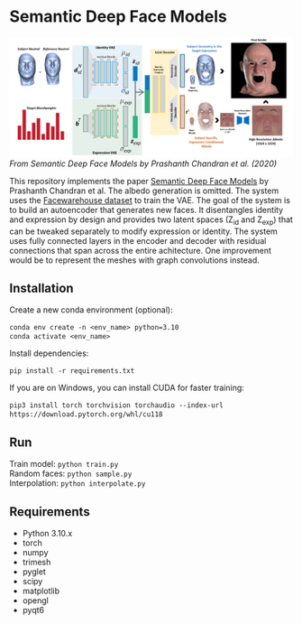 # Semantic Deep Face Models
![Architecture](res/architecture.png "Architecture")
*From Semantic Deep Face Models by Prashanth Chandran et al. (2020)*

This repository implements the paper [Semantic Deep Face Models](https://studios.disneyresearch.com/2020/11/25/semantic-deep-face-models/) by Prashanth Chandran et al. The albedo generation is omitted. The system uses the [Facewarehouse dataset](http://kunzhou.net/zjugaps/facewarehouse/) to train the VAE. The goal of the system is to build an autoencoder that generates new faces. It disentangles identity and expression by design and provides  two latent spaces (Z<sub>id</sub> and Z<sub>exp</sub>) that can be tweaked separately to modify expression or identity. The system uses fully connected layers in the encoder and decoder with residual connections that span across the entire achitecture. One improvement would be to represent the meshes with graph convolutions instead.

## Installation
Create a new conda environment (optional):
```
conda env create -n <env_name> python=3.10
conda activate <env_name>
```

Install dependencies:
```
pip install -r requirements.txt
```

If you are on Windows, you can install CUDA for faster training:
```
pip3 install torch torchvision torchaudio --index-url https://download.pytorch.org/whl/cu118
```

## Run
Train model: ```python train.py``` <br>
Random faces: ```python sample.py``` <br>
Interpolation: ```python interpolate.py``` <br>

## Requirements
- Python 3.10.x
- torch
- numpy
- trimesh
- pyglet
- scipy
- matplotlib
- opengl
- pyqt6
